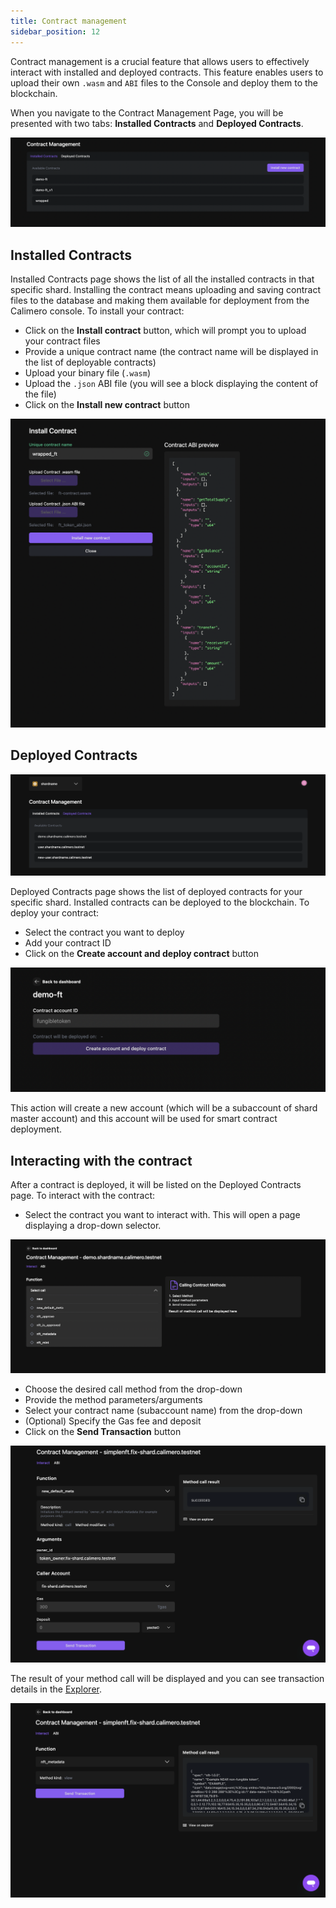 ```yaml
---
title: Contract management
sidebar_position: 12
---
```


Contract management is a crucial feature that allows users to effectively interact with installed and deployed contracts. This feature enables users to upload their own `.wasm` and `ABI` files to the Console and deploy them to the blockchain.

When you navigate to the Contract Management Page, you will be presented with two tabs: **Installed Contracts** and **Deployed Contracts**.

![](../../static/img/contract_management.png)


## Installed Contracts

Installed Contracts page shows the list of all the installed contracts in that specific shard. Installing the contract means uploading and saving contract files to the database and making them available for deployment from the Calimero console. To install your contract:

- Click on the **Install contract** button, which will prompt you to upload your contract files
- Provide a unique contract name (the contract name will be displayed in the list of deployable contracts)
- Upload your binary file (`.wasm`)
- Upload the `.json` ABI file (you will see a block displaying the content of the file)
- Click on the **Install new contract** button

![](../../static/img/install_contract.png)

## Deployed Contracts

![](../../static/img/contract-deployed-page.png)

Deployed Contracts page shows the list of deployed contracts for your specific shard. Installed contracts can be deployed to the blockchain. To deploy your contract:

- Select the contract you want to deploy
- Add your contract ID
- Click on the **Create account and deploy contract** button

![](../../static/img/deploy-contract.png)

This action will create a new account (which will be a subaccount of shard master account) and this account will be used for smart contract deployment.

## Interacting with the contract

After a contract is deployed, it will be listed on the Deployed Contracts page. To interact with the contract:

- Select the contract you want to interact with. This will open a page displaying a drop-down selector.

![](../../static/img/interact-contract-page.png)

- Choose the desired call method from the drop-down
- Provide the method parameters/arguments
- Select your contract name (subaccount name) from the drop-down
- (Optional) Specify the Gas fee and deposit
- Click on the **Send Transaction** button

![](../../static/img/filled-contract.png)

The result of your method call will be displayed and you can see transaction details in the [Explorer](https://app.calimero.network/explorer/dashboard).

![](../../static/img/method-result-contract.png)
